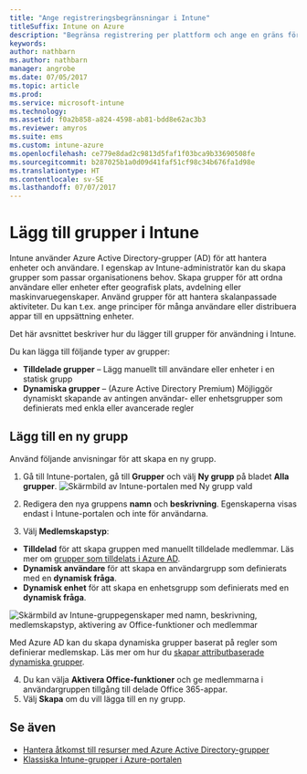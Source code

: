 ```yaml
---
title: "Ange registreringsbegränsningar i Intune"
titleSuffix: Intune on Azure
description: "Begränsa registrering per plattform och ange en gräns för enhetsregistrering i Intune. \""
keywords: 
author: nathbarn
ms.author: nathbarn
manager: angrobe
ms.date: 07/05/2017
ms.topic: article
ms.prod: 
ms.service: microsoft-intune
ms.technology: 
ms.assetid: f0a2b858-a824-4598-ab81-bdd8e62ac3b3
ms.reviewer: amyros
ms.suite: ems
ms.custom: intune-azure
ms.openlocfilehash: ce779e8dad2c9813d5faf1f03bca9b33690508fe
ms.sourcegitcommit: b287025b1a0d09d41faf51cf98c34b676fa1d98e
ms.translationtype: HT
ms.contentlocale: sv-SE
ms.lasthandoff: 07/07/2017
---
```

# <a name="add-groups-in-intune"></a>Lägg till grupper i Intune
Intune använder Azure Active Directory-grupper (AD) för att hantera enheter och användare. I egenskap av Intune-administratör kan du skapa grupper som passar organisationens behov. Skapa grupper för att ordna användare eller enheter efter geografisk plats, avdelning eller maskinvaruegenskaper. Använd grupper för att hantera skalanpassade aktiviteter. Du kan t.ex. ange principer för många användare eller distribuera appar till en uppsättning enheter.

Det här avsnittet beskriver hur du lägger till grupper för användning i Intune.

Du kan lägga till följande typer av grupper:
- **Tilldelade grupper** – Lägg manuellt till användare eller enheter i en statisk grupp
- **Dynamiska grupper** – (Azure Active Directory Premium) Möjliggör dynamiskt skapande av antingen användar- eller enhetsgrupper som definierats med enkla eller avancerade regler

## <a name="add-a-new-group"></a>Lägg till en ny grupp

Använd följande anvisningar för att skapa en ny grupp.
1. Gå till Intune-portalen, gå till **Grupper** och välj **Ny grupp** på bladet **Alla grupper**.
  ![Skärmbild av Intune-portalen med Ny grupp vald](./media/groups-add-new.png)
2. Redigera den nya gruppens **namn** och **beskrivning**. Egenskaperna visas endast i Intune-portalen och inte för användarna.

3. Välj **Medlemskapstyp**:
  - **Tilldelad** för att skapa gruppen med manuellt tilldelade medlemmar. Läs mer om [grupper som tilldelats i Azure AD](https://docs.microsoft.com/azure/active-directory/active-directory-groups-create-azure-portal).
  - **Dynamisk användare** för att skapa en användargrupp som definierats med en **dynamisk fråga**.
  - **Dynamisk enhet** för att skapa en enhetsgrupp som definierats med en **dynamisk fråga**.

  ![Skärmbild av Intune-gruppegenskaper med namn, beskrivning, medlemskapstyp, aktivering av Office-funktioner och medlemmar](./media/groups-add-properties.png)

  Med Azure AD kan du skapa dynamiska grupper baserat på regler som definierar medlemskap. Läs mer om hur du [skapar attributbaserade dynamiska grupper](https://docs.microsoft.com/azure/active-directory/active-directory-groups-dynamic-membership-azure-portal).

4. Du kan välja **Aktivera Office-funktioner** och ge medlemmarna i användargruppen tillgång till delade Office 365-appar.
5. Välj **Skapa** om du vill lägga till en ny grupp.

## <a name="see-also"></a>Se även
- [Hantera åtkomst till resurser med Azure Active Directory-grupper](https://docs.microsoft.com/azure/active-directory/active-directory-manage-groups)
- [Klassiska Intune-grupper i Azure-portalen](groups-get-started.md)

